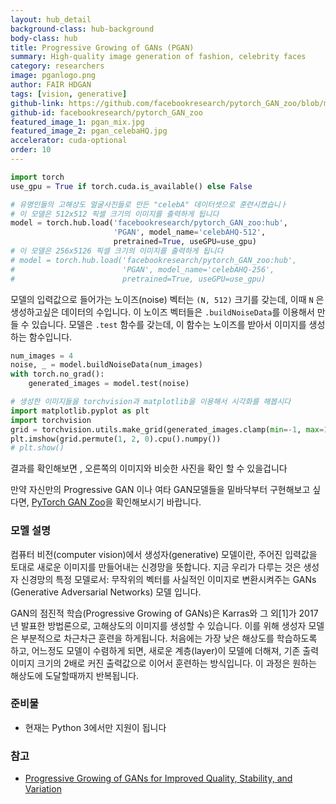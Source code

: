 ```yaml
---
layout: hub_detail
background-class: hub-background
body-class: hub
title: Progressive Growing of GANs (PGAN)
summary: High-quality image generation of fashion, celebrity faces
category: researchers
image: pganlogo.png
author: FAIR HDGAN
tags: [vision, generative]
github-link: https://github.com/facebookresearch/pytorch_GAN_zoo/blob/master/models/progressive_gan.py
github-id: facebookresearch/pytorch_GAN_zoo
featured_image_1: pgan_mix.jpg
featured_image_2: pgan_celebaHQ.jpg
accelerator: cuda-optional
order: 10
---
```


```python
import torch
use_gpu = True if torch.cuda.is_available() else False

# 유명인들의 고해상도 얼굴사진들로 만든 "celebA" 데이터셋으로 훈련시켰습니ㅏ
# 이 모델은 512x512 픽셀 크기의 이미지를 출력하게 됩니다
model = torch.hub.load('facebookresearch/pytorch_GAN_zoo:hub',
                       'PGAN', model_name='celebAHQ-512',
                       pretrained=True, useGPU=use_gpu)
# 이 모델은 256x5126 픽셀 크기의 이미지를 출력하게 됩니다
# model = torch.hub.load('facebookresearch/pytorch_GAN_zoo:hub',
#                        'PGAN', model_name='celebAHQ-256',
#                        pretrained=True, useGPU=use_gpu)
```

모델의 입력값으로 들어가는 노이즈(noise) 벡터는 `(N, 512)` 크기를 갖는데, 이때 `N` 은 생성하고싶은 데이터의 수입니다.
이 노이즈 벡터들은 `.buildNoiseData`를 이용해서 만들 수 있습니다.
모델은 `.test` 함수를 갖는데, 이 함수는 노이즈를 받아서 이미지를 생성하는 함수입니다.

```python
num_images = 4
noise, _ = model.buildNoiseData(num_images)
with torch.no_grad():
    generated_images = model.test(noise)

# 생성한 이미지들을 torchvision과 matplotlib을 이용해서 시각화를 해봅시다
import matplotlib.pyplot as plt
import torchvision
grid = torchvision.utils.make_grid(generated_images.clamp(min=-1, max=1), scale_each=True, normalize=True)
plt.imshow(grid.permute(1, 2, 0).cpu().numpy())
# plt.show()
```

결과를 확인해보면 , 오른쪽의 이미지와 비슷한 사진을 확인 할 수 있을겁니다

만약 자신만의 Progressive GAN 이나 여타 GAN모델들을 밑바닥부터 구현해보고 싶다면, [PyTorch GAN Zoo](https://github.com/facebookresearch/pytorch_GAN_zoo)을 확인해보시기 바랍니다.

### 모멜 설명

컴퓨터 비전(computer vision)에서 생성자(generative) 모델이란, 주어진 입력값을 토대로 새로운 이미지를 만들어내는 신경망을 뜻합니다.
지금 우리가 다루는 것은 생성자 신경망의 특정 모델로서: 무작위의 벡터를 사실적인 이미지로 변환시켜주는 GANs (Generative Adversarial Networks) 모델 입니다.

GAN의 점진적 학습(Progressive Growing of GANs)은 Karras와 그 외[1]가 2017년 발표한 방법론으로, 고해상도의 이미지를 생성할 수 있습니다. 이를 위해 생성자 모델은 부분적으로 차근차근 훈련을 하게됩니다. 처음에는 가장 낮은 해상도를 학습하도록 하고, 어느정도 모델이 수렴하게 되면, 새로운 계층(layer)이 모델에 더해져, 기존 출력 이미지 크기의 2배로 커진 출력값으로 이어서 훈련하는 방식입니다. 이 과정은 원하는 해상도에 도달할때까지 반복됩니다.

### 준비물

- 현재는 Python 3에서만 지원이 됩니다

### 참고

- [Progressive Growing of GANs for Improved Quality, Stability, and Variation](https://arxiv.org/abs/1710.10196)

